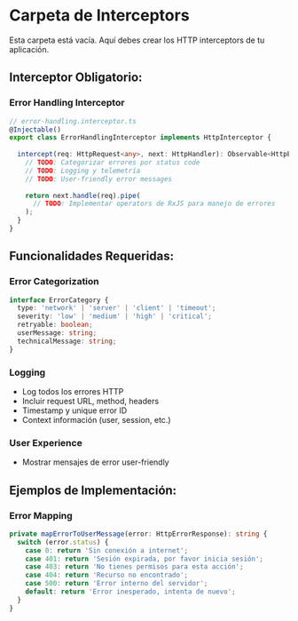 # Carpeta de Interceptors

Esta carpeta está vacía. Aquí debes crear los HTTP interceptors de tu aplicación.

## Interceptor Obligatorio:

### **Error Handling Interceptor**
```typescript
// error-handling.interceptor.ts
@Injectable()
export class ErrorHandlingInterceptor implements HttpInterceptor {
  
  intercept(req: HttpRequest<any>, next: HttpHandler): Observable<HttpEvent<any>> {
    // TODO: Categorizar errores por status code
    // TODO: Logging y telemetría
    // TODO: User-friendly error messages
    
    return next.handle(req).pipe(
      // TODO: Implementar operators de RxJS para manejo de errores
    );
  }
}

```

## Funcionalidades Requeridas:

### **Error Categorization**
```typescript
interface ErrorCategory {
  type: 'network' | 'server' | 'client' | 'timeout';
  severity: 'low' | 'medium' | 'high' | 'critical';
  retryable: boolean;
  userMessage: string;
  technicalMessage: string;
}
```

### **Logging**
- Log todos los errores HTTP
- Incluir request URL, method, headers
- Timestamp y unique error ID
- Context información (user, session, etc.)

### **User Experience**
- Mostrar mensajes de error user-friendly

## Ejemplos de Implementación:

### **Error Mapping**
```typescript
private mapErrorToUserMessage(error: HttpErrorResponse): string {
  switch (error.status) {
    case 0: return 'Sin conexión a internet';
    case 401: return 'Sesión expirada, por favor inicia sesión';
    case 403: return 'No tienes permisos para esta acción';
    case 404: return 'Recurso no encontrado';
    case 500: return 'Error interno del servidor';
    default: return 'Error inesperado, intenta de nuevo';
  }
}
```